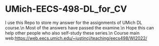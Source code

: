 # UMich-EECS-498-DL_for_CV
I use this Repo to store my answer for the assignments of UMich DL course.\n
Most of the answers have passed the examine.\n
Hope this can help other people who also self-study these series.\n
Course main web:https://web.eecs.umich.edu/~justincj/teaching/eecs498/WI2022/
